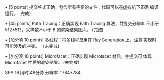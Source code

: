 • [5 points] 提交格式正确，包含所有需要的文件；代码可以在虚拟机下正确 编译运行。 (完成)

• [45 points] Path Tracing：正确实现 Path Tracing 算法，并提交分辨率 不小于 512*512，采样数不小于 8 的渲染结果图片。 (完成)

• [加分项 10 points] 多线程：将多线程应用在 Ray Generation 上，注意 实现时可能涉及的冲突。 （未完成)

• [加分项 10 points] Microfacet：正确实现 Microfacet 材质，并提交可 体现 Microfacet 性质的渲染结果。 (未完成)

SPP:16
用时:49分钟
分辨率：784*784
